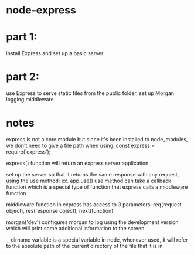 # node-express

# part 1:
install Express and set up a basic server

# part 2: 
use Express to serve static files from the public folder, set up Morgan logging middleware

# notes
express is not a core module but since it's been installed to node_modules, we don't need to give a file path when using:
const express = require('express');

express() function will return an express server application 

set up the server so that it returns the same response with any request, using the use method: ex. app.use()
use method can take a callback function which is a special type of function that express calls a middleware function 

middleware function in express has access to 3 parameters: req(request object), res(response object), next(function)

morgan('dev') configures morgan to log using the development version which will print some additional information to the screen

__dirname variable is a special variable in node, whenever used, it will refer to the absolute path of the current directory of the file that it is in